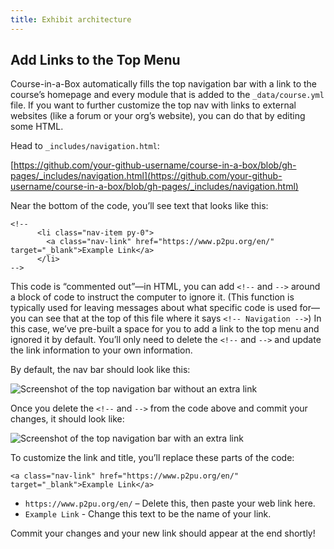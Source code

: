 ```yaml
---
title: Exhibit architecture
---
```


## Add Links to the Top Menu

Course-in-a-Box automatically fills the top navigation bar with a link to the course’s homepage and every module that is added to the `_data/course.yml` file. If you want to further customize the top nav with links to external websites (like a forum or your org’s website), you can do that by editing some HTML.

Head to `_includes/navigation.html`:

[https://github.com/your-github-username/course-in-a-box/blob/gh-pages/_includes/navigation.html](https://github.com/your-github-username/course-in-a-box/blob/gh-pages/_includes/navigation.html)

Near the bottom of the code, you’ll see text that looks like this:

```
<!--
      <li class="nav-item py-0">
        <a class="nav-link" href="https://www.p2pu.org/en/" target="_blank">Example Link</a>
      </li>
-->
```

This code is “commented out”—in HTML, you can add `<!--` and `-->` around a block of code to instruct the computer to ignore it. (This function is typically used for leaving messages about what specific code is used for—you can see that at the top of this file where it says `<!-- Navigation -->`) In this case, we’ve pre-built a space for you to add a link to the top menu and ignored it by default. You’ll only need to delete the `<!--` and `-->` and update the link information to your own information.

By default, the nav bar should look like this:

![Screenshot of the top navigation bar without an extra link](/img/example-top-nav-no-link.png)

Once you delete the `<!--` and `-->` from the code above and commit your changes, it should look like:

![Screenshot of the top navigation bar with an extra link](/img/example-top-nav-link.png)

To customize the link and title, you’ll replace these parts of the code:
```
<a class="nav-link" href="https://www.p2pu.org/en/" target="_blank">Example Link</a>
```

* `https://www.p2pu.org/en/` – Delete this, then paste your web link here.
* `Example Link` - Change this text to be the name of your link.

Commit your changes and your new link should appear at the end shortly!
